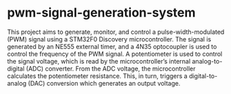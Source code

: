 # pwm-signal-generation-system
This project aims to generate, monitor, and control a pulse-width-modulated (PWM) signal using a STM32F0 Discovery microcontroller. The signal is generated by an NE555 external timer, and a 4N35 optocoupler is used to control the frequency of the PWM signal. A potentiometer is used to control the signal voltage, which is read by the microcontroller’s internal analog-to-digital (ADC) converter. From the ADC voltage, the microcontroller calculates the potentiometer resistance. This, in turn, triggers a digital-to-analog (DAC) conversion which generates an output voltage.
